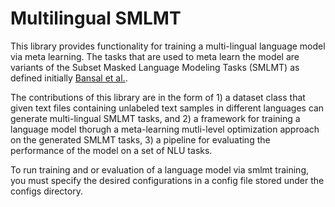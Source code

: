 # Multilingual SMLMT


This library provides functionality for training a multi-lingual language model via meta learning. 
The tasks that are used to meta learn the model are variants of the Subset Masked Language Modeling
Tasks (SMLMT) as defined initially [Bansal et al.](https://arxiv.org/pdf/2009.08445.pdf). 

The contributions of this library are in the form of 1) a dataset class that given text files 
containing unlabeled text samples in different languages can generate multi-lingual SMLMT tasks,
and 2) a framework for training a language model thorugh a meta-learning mutli-level optimization 
approach on the generated SMLMT tasks, 3) a pipeline for evaluating the performance of the model 
on a set of NLU tasks. 

To run training and or evaluation of a language model via smlmt training, you must specify the 
desired configurations in a config file stored under the configs directory. 
